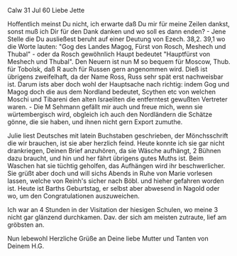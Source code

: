  Calw 31 Jul 60
Liebe Jette

Hoffentlich meinst Du nicht, ich erwarte daß Du mir für meine Zeilen dankst, sonst muß ich Dir für den Dank danken und wo soll es dann enden? - Jene Stelle die Du ausließest beruht auf einer Deutung von Ezech. 38,2. 39,1 wo die Worte lauten: "Gog des Landes Magog, Fürst von Rosch, Meshech und Thubal" - oder da Rosch gewöhnlich Haupt bedeutet "Hauptfürst von Meshech und Thubal". Den Neuern ist nun M so bequem für Moscow, Thub. für Tobolsk, daß R auch für Russen gern angenommen wird. Dieß ist übrigens zweifelhaft, da der Name Ross, Russ sehr spät erst nachweisbar ist. Darum ists aber doch wohl der Hauptsache nach richtig: indem Gog und Magog doch die aus dem Nordland bedeutet, Scythen etc von welchen Moschi und Tibareni den alten Israeliten die entferntest gewußten Vertreter waren. - Die M Sehmann gefällt mir auch und freue mich, wenn sie würtembergisch wird, obgleich ich auch den Nordländern die Schätze gönne, die sie haben, und ihnen nicht gern Export zumuthe.

Julie liest Deutsches mit latein Buchstaben geschrieben, der Mönchsschrift die wir brauchen, ist sie aber herzlich feind. Heute konnte ich sie gar nicht drankriegen, Deinen Brief anzuhören, da sie Wäsche aufhängt, 2 Bühnen dazu braucht, und hin und her fährt übrigens gutes Muths ist. Beim Waschen hat sie tüchtig geholfen, das Aufhängen wird ihr beschwerlicher. Sie grüßt aber doch und will sichs Abends in Ruhe von Marie vorlesen lassen, welche von Reinh's sicher nach Böbl. und hieher gefahren worden ist. 
Heute ist Barths Geburtstag, er selbst aber abwesend in Nagold oder wo, um den Congratulationen auszuweichen.

Ich war an 4 Stunden in der Visitation der hiesigen Schulen, wo meine 3 nicht gar glänzend durchkamen. Dav. der sich am meisten zutraute, lief am gröbsten an.

Nun lebewohl Herzliche Grüße an Deine liebe Mutter und Tanten von  Deinem H.G.

